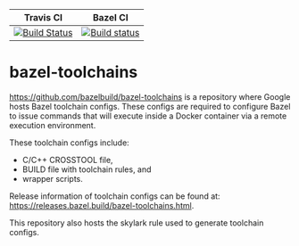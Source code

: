 Travis CI | Bazel CI
:---: | :---:
[![Build Status](https://travis-ci.org/bazelbuild/bazel-toolchains.svg?branch=master)](https://travis-ci.org/bazelbuild/bazel-toolchains) | [![Build status](https://badge.buildkite.com/940075452c1c5ff91dc832664c4c8f05e6ec736916688cd894.svg)](https://buildkite.com/bazel/bazel-toolchains-postsubmit)

# bazel-toolchains

https://github.com/bazelbuild/bazel-toolchains is a repository where Google
hosts Bazel toolchain configs. These configs are required to configure
Bazel to issue commands that will execute inside a Docker container via a remote
execution environment.

These toolchain configs include:
* C/C++ CROSSTOOL file,
* BUILD file with toolchain rules, and
* wrapper scripts.

Release information of toolchain configs can be found at:
https://releases.bazel.build/bazel-toolchains.html.

This repository also hosts the skylark rule used to generate toolchain configs.
